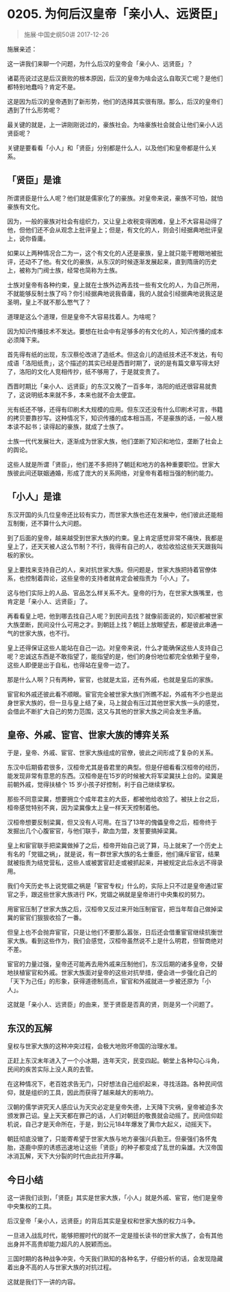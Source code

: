 # 0205. 为何后汉皇帝「亲小人、远贤臣」
> 施展·中国史纲50讲
2017-12-26

施展亲述：

这一讲我们来聊一个问题，为什么后汉的皇帝会「亲小人、远贤臣」？

诸葛亮说过这是后汉衰败的根本原因，后汉的皇帝为啥会这么自取灭亡呢？是他们都特别地蠢吗？肯定不是。

这是因为后汉的皇帝遇到了新形势，他们的选择其实很有限。那么，后汉的皇帝们遇到了什么形势呢？

最关键的就是，上一讲刚刚说过的，豪族社会。为啥豪族社会就会让他们亲小人远贤臣呢？

关键是要看看「小人」和「贤臣」分别都是什么人，以及他们和皇帝都是什么关系。

## 「贤臣」是谁
所谓贤臣是什么人呢？他们就是儒家化了的豪族。对皇帝来说，豪族不可怕，就怕豪族有文化。

因为，一般的豪族对社会有组织力，又让皇上收税变得困难，皇上不大容易动得了他，但他们还不会从观念上批评皇上；但是，有文化的人，则会引经据典地批评皇上，说你昏庸。

如果以上两种情况合二为一，这个有文化的人还是豪族，皇上就只能干瞪眼地被批评，还动不了他。有文化的豪族，从东汉的时候逐渐发展起来，直到隋唐的历史上，被称为门阀士族，经常也简称为士族。

士族对皇帝有各种约束，皇上就在士族外边再去找一些有文化的人，为自己所用，不就能够反制士族了吗？你引经据典地说我昏庸，我的人就会引经据典地说我这是圣明，皇上不就不那么憋气了？

道理是这么个道理，但是皇帝不大容易找着人。为啥呢？

因为知识传播技术不发达。要想在社会中有足够多的有文化的人，知识传播的成本必须降下来。

首先得有纸的出现，东汉蔡伦改进了造纸术。但这会儿的造纸技术还不发达，有句成语「洛阳纸贵」，这个描述的其实已经是西晋时期了，说的是有篇文章写得太好了，洛阳的文化人竞相传抄，纸不够用了，于是就变贵了。

西晋时期比「亲小人、远贤臣」的东汉又晚了一百多年，洛阳的纸还很容易就贵了，这说明纸本来就不多，本来也就不会太便宜。

光有纸还不够，还得有印刷术大规模的应用。但东汉还没有什么印刷术可言，书籍的拷贝要靠抄写。这种情况下，知识传播的成本相当高，不是豪族的话，一般人根本读不起书；读得起的豪族，就成了士族了。

士族一代代发展壮大，逐渐成为世家大族，他们垄断了知识和地位，垄断了社会上的舆论。

这些人就是所谓「贤臣」，他们差不多把持了朝廷和地方的各种重要职位。世家大族彼此间还联姻通婚，形成了庞大的关系网络，对皇帝有着相当强的制约能力。

## 「小人」是谁
东汉开国的头几位皇帝还比较有实力，而世家大族也还在发展中，他们彼此还能相互制衡，还不算什么大问题。

到了后面的皇帝，越来越受到世家大族的约束。皇上肯定感觉非常不痛快，我都是皇上了，还天天被人这么节制？不行，我得有自己的人，收拾收拾这些天天跟我叫板的家伙。

皇上要找来支持自己的人，来对抗世家大族。但问题是，世家大族把持着官僚体系，也控制着舆论，这些皇帝的支持者就肯定会被指责为「小人」了。

这与他们实际上的人品、官品怎么样关系不大。皇帝的行为，在世家大族嘴里，也肯定是「亲小人、远贤臣」了。

再看看皇上吧，他到哪去找自己人呢？到民间去找？就像前面说的，知识都被世家大族垄断，民间没什么可用之才。到朝廷上找？朝廷上放眼望去，都是彼此串通一气的世家大族，也不行。

皇上还得保证这些人能站在自己一边。对皇帝来说，什么才能确保这些人支持自己呢？忠诚这东西是不敢指望了，能指望的是，他们的身份地位都完全依赖于皇帝，这些人即便是出于自私，也得站在皇帝一边了。

那是什么人啊？只有两种，宦官，也就是太监，还有外戚，也就是皇后的家族。

宦官和外戚还彼此看不顺眼。宦官完全被世家大族们所瞧不起，外戚有不少也是出身世家大族的，但一旦与皇上结了亲，马上就会有压过其他世家大族一头的感觉，会借此不断扩大自己的势力范围，这又与其他的世家大族之间会发生矛盾。

## 皇帝、外戚、宦官、世家大族的博弈关系
于是，皇帝、外戚、宦官、世家大族组成的官僚，彼此之间形成了复杂的关系。

东汉中后期昏君很多，汉桓帝尤其是昏君里的典型。但是仔细看看汉桓帝的经历，能发现非常有意思的东西。汉桓帝是在15岁的时候被大将军梁冀扶上台的。梁冀是前朝外戚，觉得扶植个 15 岁小孩子好控制，利于自己继续掌权。

那些不同意梁冀，想要拥立个成年君主的大臣，都被他给收拾了。被扶上台之后，桓帝感觉特别不爽，因为梁冀像太上皇一样天天控制着他。

汉桓帝想要反制梁冀，但又没有人可用。在当了13年的傀儡皇帝之后，桓帝终于发掘出几个心腹宦官，与他们联手，歃血为盟，发誓要搞掉梁冀。

皇上和宦官联手把梁冀做掉了之后，桓帝开始自己说了算，马上就来了一个历史上有名的「党锢之祸」，就是说，有一群世家大族的名士重臣，他们痛斥宦官，结果就被指责为结党营私，这些人或被罢官赶走或被抓起来，并被规定此后永远不得录用。

我们今天历史书上说党锢之祸是「宦官专权」什么的，实际上只不过是皇帝通过宦官之手，跟这些世家大族进行 PK，党锢之祸就是皇帝进行中央集权的努力。

用宦官压制了世家大族之后，汉桓帝又反过来开始压制宦官，把当年帮自己做掉梁冀的宦官们狠狠收拾了一番。

但皇上也不会抛弃宦官，只是让他们不要那么嚣张，日后还会借重宦官继续抗衡世家大族。看到这些作为，我们会感觉，汉桓帝虽然说不上是什么明君，但智商绝对不差。

宦官的力量过强，皇帝还可能再去用外戚来压制他们，东汉后期的诸多皇帝，交替地扶植宦官和外戚。世家大族面对皇帝的这些对抗举措，便会进一步强化自己的「天下为己任」的形象，获得道德制高点，宦官和外戚就进一步被还原为「小人」。

这就是「亲小人、远贤臣」的由来，至于贤臣是否真的贤，则是另一个问题了。

## 东汉的瓦解
皇权与世家大族的这种冲突过程，会极大地败坏帝国的治理水准。

正赶上东汉末年进入了一个小冰期，连年天灾，民变四起。朝堂上各种勾心斗角，民间的疾苦实际上没人真的去管。

在这种情况下，老百姓求告无门，只好想法自己组织起来，寻找活路。各种民间信仰，就是组织的工具，因此而获得了越来越大的影响力。

汉朝的儒学讲究天人感应认为天灾必定是皇帝失德，上天降下灾祸，皇帝被迫多次颁发罪己诏。皇上天天都在罪己的话，人们对朝廷的敬畏就会动摇了。民间信仰趁机说，自己才是天命所在，于是，到公元184年爆发了黄巾大起义，动摇天下。

朝廷彻底没辙了，只能寄希望于世家大族与地方豪强兴兵勤王。但豪强们各怀鬼胎，逐鹿中原的诱惑迅速地让这些「贤臣」的种子都变成了乱世的枭雄。大汉帝国冰消瓦解，天下大分裂的时代由此拉开序幕。

## 今日小结
这一讲我们谈到，「贤臣」其实是世家大族，「小人」就是外戚、宦官，他们是皇帝中央集权的工具。

后汉皇帝「亲小人，远贤臣」的背后其实是皇权和世家大族的权力斗争。

一旦进入战乱时代，能够把握时代的就不一定是擅长读书的世家大族了，会有其他出身并不高贵却能力超凡的人脱颖而出。

三国时期的各种战争冲突，今天我们熟知的各种名字，仔细分析的话，会发现隐藏着出身不高的人与世家大族的对抗过程。

这就是我们下一讲的内容。
